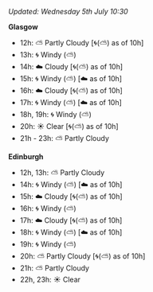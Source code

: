 *Updated: Wednesday 5th July 10:30*

**Glasgow**

* 12h: :partly_sunny: Partly Cloudy [:cyclone:(:partly_sunny:) as of 10h]
* 13h: :cyclone: Windy (:partly_sunny:)
* 14h: :cloud: Cloudy [:cyclone:(:partly_sunny:) as of 10h]
* 15h: :cyclone: Windy (:partly_sunny:) [:cloud: as of 10h]
* 16h: :cloud: Cloudy [:cyclone:(:partly_sunny:) as of 10h]
* 17h: :cyclone: Windy (:partly_sunny:) [:cloud: as of 10h]
* 18h, 19h: :cyclone: Windy (:partly_sunny:)
* 20h: :sunny: Clear [:cyclone:(:partly_sunny:) as of 10h]
* 21h - 23h: :partly_sunny: Partly Cloudy

**Edinburgh**

* 12h, 13h: :partly_sunny: Partly Cloudy
* 14h: :cyclone: Windy (:partly_sunny:) [:cloud: as of 10h]
* 15h: :cloud: Cloudy [:cyclone:(:partly_sunny:) as of 10h]
* 16h: :cyclone: Windy (:partly_sunny:)
* 17h: :cloud: Cloudy [:cyclone:(:partly_sunny:) as of 10h]
* 18h: :cyclone: Windy (:partly_sunny:) [:cloud: as of 10h]
* 19h: :cyclone: Windy (:partly_sunny:)
* 20h: :partly_sunny: Partly Cloudy [:cyclone:(:partly_sunny:) as of 10h]
* 21h: :partly_sunny: Partly Cloudy
* 22h, 23h: :sunny: Clear
